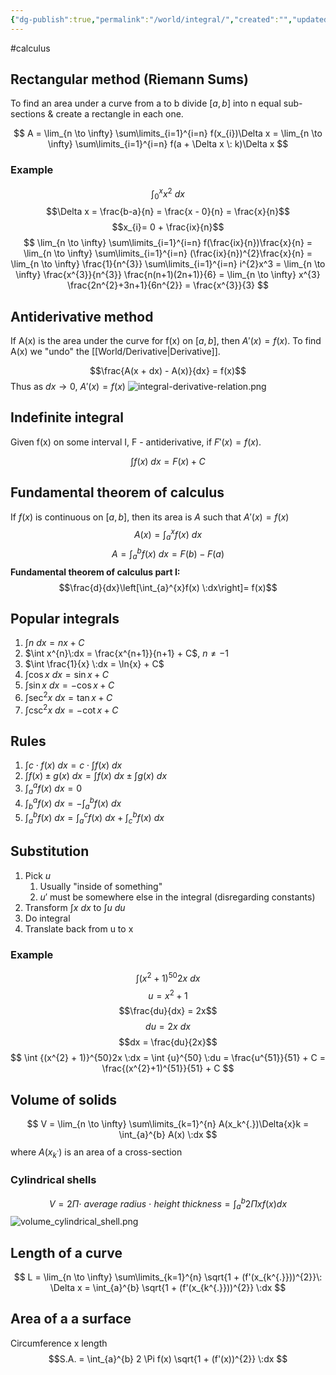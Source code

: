 ```yaml
---
{"dg-publish":true,"permalink":"/world/integral/","created":"","updated":""}
---
```


#calculus 
## Rectangular method (Riemann Sums)
To find an area under a curve from a to b divide $[a,b]$ into n equal sub-sections & create a rectangle in each one.

$$
A = \lim_{n \to \infty} \sum\limits_{i=1}^{i=n} f(x_{i})\Delta x =
\lim_{n \to \infty} \sum\limits_{i=1}^{i=n} f(a + \Delta x \: k)\Delta x
$$

### Example
$$\int_{0}^{x} x^{2} \:dx$$
$$\Delta x = \frac{b-a}{n} = \frac{x - 0}{n} = \frac{x}{n}$$
$$x_{i}= 0 + \frac{ix}{n}$$
$$
\lim_{n \to \infty} \sum\limits_{i=1}^{i=n} f(\frac{ix}{n})\frac{x}{n} = 
\lim_{n \to \infty} \sum\limits_{i=1}^{i=n} (\frac{ix}{n})^{2}\frac{x}{n} =
\lim_{n \to \infty} \frac{1}{n^{3}} \sum\limits_{i=1}^{i=n} i^{2}x^3 =
\lim_{n \to \infty} \frac{x^{3}}{n^{3}} \frac{n(n+1)(2n+1)}{6} =
\lim_{n \to \infty} x^{3} \frac{2n^{2}+3n+1}{6n^{2}} = \frac{x^{3}}{3}
$$

## Antiderivative method
If A(x) is the area under the curve for f(x) on $[a,b]$, then $A'(x) = f(x)$. To find A(x) we "undo" the [[World/Derivative\|Derivative]].

$$\frac{A(x + dx) - A(x)}{dx} = f(x)$$
Thus as $dx \to 0$, $A'(x) = f(x)$
![integral-derivative-relation.png](/img/user/Files/integral-derivative-relation.png)

## Indefinite integral
Given f(x) on some interval I, F - antiderivative, if $F'(x) = f(x)$.

$$\int f(x)\:dx = F(x) + C$$
## Fundamental theorem of calculus
If $f(x)$ is continuous on $[a,b]$, then its area is $A$ such that $A'(x) = f(x)$
$$A(x) = \int_{a}^{x}f(x)\:dx$$
$$A = \int_{a}^{b}f(x)\:dx = F(b) - F(a)$$
**Fundamental theorem of calculus part I:**
$$\frac{d}{dx}\left[\int_{a}^{x}f(x) \:dx\right]= f(x)$$

## Popular integrals

1. $\int n \:dx = nx + C$
2. $\int x^{n}\:dx = \frac{x^{n+1}}{n+1} + C$, $n \neq -1$
3. $\int \frac{1}{x} \:dx = \ln{x} + C$
4. $\int \cos{x} \:dx = \sin{x} + C$
5. $\int \sin{x} \:dx = -\cos{x} + C$
6. $\int \sec^{2}{x} \:dx= \tan{x} + C$
7. $\int \csc^{2}{x} \:dx= -\cot{x} + C$

## Rules

1. $\int c \cdot f(x) \:dx = c \cdot \int f(x) \:dx$
2. $\int f(x) \pm g(x) \:dx = \int f(x) \:dx \pm \int g(x) \:dx$
3. $\int_{a}^{a}f(x)\:dx = 0$
4. $\int_{b}^{a}f(x)\:dx = -\int_{a}^{b}f(x)\:dx$
5. $\int_{a}^{b}f(x)\:dx = \int_{a}^{c}f(x)\:dx + \int_{c}^{b}f(x)\:dx$

## Substitution
1. Pick $u$
	1. Usually "inside of something"
	2. $u'$ must be somewhere else in the integral (disregarding constants)
2. Transform $\int x \:dx$ to $\int u \:du$
3. Do integral
4. Translate back from u to x

### Example
$$\int {(x^{2} + 1)}^{50}2x \:dx$$
$$u=x^{2}+ 1$$
$$\frac{du}{dx} = 2x$$
$$du = 2x \:dx$$
$$dx = \frac{du}{2x}$$
$$
\int {(x^{2} + 1)}^{50}2x \:dx = 
\int {u}^{50} \:du =
\frac{u^{51}}{51} + C =
\frac{(x^{2}+1)^{51}}{51} + C
$$

## Volume of solids
$$
V = \lim_{n \to \infty} \sum\limits_{k=1}^{n} A(x_k^{.})\Delta{x}k =
\int_{a}^{b} A(x) \:dx
$$
where $A(x_k^{.})$ is an area of a cross-section

### Cylindrical shells

$$
V = 2 \Pi \cdot \:average\:radius\:\cdot\:height\:thickness
= \int_{a}^{b} 2\Pi x f(x) dx
$$
![volume_cylindrical_shell.png](/img/user/Files/volume_cylindrical_shell.png)

## Length of a curve
$$
L = \lim_{n \to \infty} \sum\limits_{k=1}^{n} \sqrt{1 + (f'(x_{k^{.}}))^{2}}\: \Delta x
= \int_{a}^{b} \sqrt{1 + (f'(x_{k^{.}}))^{2}} \:dx
$$

## Area of a a surface
Circumference x length
$$S.A. = \int_{a}^{b} 2 \Pi f(x) \sqrt{1 + (f'(x))^{2}} \:dx $$